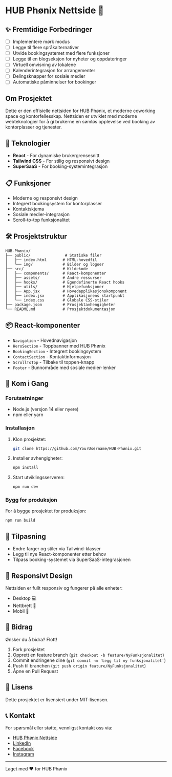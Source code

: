 # HUB Phønix Nettside 🏢

## ✨ Fremtidige Forbedringer
- [ ] Implementere mørk modus
- [ ] Legge til flere språkalternativer
- [ ] Utvide bookingsystemet med flere funksjoner
- [ ] Legge til en blogseksjon for nyheter og oppdateringer
- [ ] Virtuell omvisning av lokalene
- [ ] Kalenderintegrasjon for arrangementer
- [ ] Delingsknapper for sosiale medier
- [ ] Automatiske påminnelser for bookinger

## Om Prosjektet
Dette er den offisielle nettsiden for HUB Phønix, et moderne coworking space og kontorfellesskap. Nettsiden er utviklet med moderne webteknologier for å gi brukerne en sømløs opplevelse ved booking av kontorplasser og tjenester.

## 🚀 Teknologier
- **React** - For dynamiske brukergrensesnitt
- **Tailwind CSS** - For stilig og responsivt design
- **SuperSaaS** - For booking-systemintegrasjon

## 📋 Funksjoner
- Moderne og responsivt design
- Integrert bookingsystem for kontorplasser
- Kontaktskjema
- Sosiale medier-integrasjon
- Scroll-to-top funksjonalitet

## 🛠️ Prosjektstruktur
```
HUB-Phønix/
├── public/               # Statiske filer
│   ├── index.html       # HTML-hovedfil
│   └── img/             # Bilder og logoer
├── src/                 # Kildekode
│   ├── components/      # React-komponenter
│   ├── assets/          # Andre ressurser
│   ├── hooks/           # Egendefinerte React hooks
│   ├── utils/           # Hjelpefunksjoner
│   ├── App.jsx          # Hovedapplikasjonskomponent
│   ├── index.jsx        # Applikasjonens startpunkt
│   └── index.css        # Globale CSS-stiler
├── package.json         # Prosjektavhengigheter
└── README.md            # Prosjektdokumentasjon
```

## 📦 React-komponenter
- `Navigation` - Hovednavigasjon
- `HeroSection` - Toppbanner med HUB Phønix
- `BookingSection` - Integrert bookingsystem
- `ContactSection` - Kontaktinformasjon
- `ScrollToTop` - Tilbake til toppen-knapp
- `Footer` - Bunnområde med sosiale medier-lenker

## 🚀 Kom i Gang

### Forutsetninger
- Node.js (versjon 14 eller nyere)
- npm eller yarn

### Installasjon
1. Klon prosjektet:
   ```bash
   git clone https://github.com/YourUsername/HUB-Phønix.git
   ```
2. Installer avhengigheter:
   ```bash
   npm install
   ```
3. Start utviklingsserveren:
   ```bash
   npm run dev
   ```

### Bygg for produksjon
For å bygge prosjektet for produksjon:
```bash
npm run build
```

## 🔧 Tilpasning
- Endre farger og stiler via Tailwind-klasser
- Legg til nye React-komponenter etter behov
- Tilpass booking-systemet via SuperSaaS-integrasjonen

## 📱 Responsivt Design
Nettsiden er fullt responsiv og fungerer på alle enheter:
- Desktop 💻
- Nettbrett 📱
- Mobil 📱

## 🤝 Bidrag
Ønsker du å bidra? Flott! 
1. Fork prosjektet
2. Opprett en feature branch (`git checkout -b feature/NyFunksjonalitet`)
3. Commit endringene dine (`git commit -m 'Legg til ny funksjonalitet'`)
4. Push til branchen (`git push origin feature/NyFunksjonalitet`)
5. Åpne en Pull Request

## 📝 Lisens
Dette prosjektet er lisensiert under MIT-lisensen.

## 📞 Kontakt
For spørsmål eller støtte, vennligst kontakt oss via:
- [HUB Phønix Nettside](https://www.hubphoenix.no)
- [LinkedIn](#)
- [Facebook](#)
- [Instagram](#)

---
Laget med ❤️ for HUB Phønix